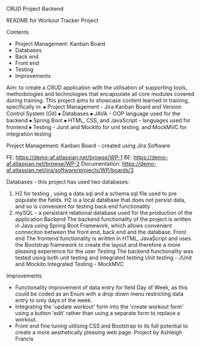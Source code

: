 CRUD Project Backend

README for Workout Tracker Project

Contents
- Project Management: Kanban Board
- Databases
- Back end
- Front end
- Testing 
- Improvements

Aim: to create a CRUD application with the utilisation of supporting tools, methodologies and technologies that encapsulate all core modules covered during training.
This project aims to showcase content learned in training, specifically in:
⦁	Project Management - Jira Kanban Board and Version Control System (Git)
⦁	Databases 
⦁	JAVA - OOP language used for the backend
⦁	Spring Boot
⦁	HTML, CSS, and JavaScript - languages used for frontend
⦁	Testing - Junit and Mockito for unit testing, and MockMVC for integration testing

Project Management: Kanban Board - created using Jira Software
 
FE: https://demo-af.atlassian.net/browse/WP-1
BE: https://demo-af.atlassian.net/browse/WP-2
Documentation: https://demo-af.atlassian.net/jira/software/projects/WP/boards/3

Databases - this project has used two databases: 

1. H2 for testing , using  a data.sql and a schema.sql file used to pre populate the fields. H2 is a local database that does not persist data, and so is convenient for testing back end functionality . 
2. mySQL - a persistant relational database used for the production of the application
Backend
The backend functionality of the project is written in Java using Spring Boot Framework, which allows convenient conneciton between the front end, back end and the database.
Front end
The frontend functionality is written in HTML, JavaScript and uses the Bootstrap framework to create the layout and therefore a more pleasing experience for the user
Testing
The backend functionality was tested using both unit testing and integrated testing
Unit testing - JUnit and Mockito 
Integrated Testing - MockMVC

Improvements
- Functionality improvement of data entry for field Day of Week, as this could be coded as an Enum with a drop down menu restricting data entry to only days of the week.
- Integrating the 'update workout' form into the 'create workout form' using a button 'edit' rather than using a separate form to replace a workout.
- Front end fine tuning utilising CSS and Bootstrap to its full potential to create a more aesthetically pleasing web page.
Project by Ashleigh Francis

